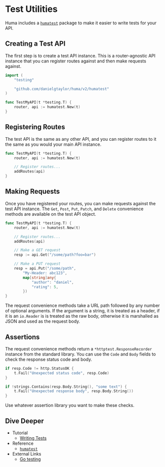 # Test Utilities

Huma includes a [`humatest`](https://pkg.go.dev/github.com/danielgtaylor/huma/v2/humatest) package to make it easier to write tests for your API.

## Creating a Test API

The first step is to create a test API instance. This is a router-agnostic API instance that you can register routes against and then make requests against.

```go title="code.go"
import (
	"testing"

	"github.com/danielgtaylor/huma/v2/humatest"
)

func TestMyAPI(t *testing.T) {
	router, api := humatest.New(t)
}
```

## Registering Routes

The test API is the same as any other API, and you can register routes to it the same as you would your main API instance.

```go title="code.go" hl_lines="4-5"
func TestMyAPI(t *testing.T) {
	router, api := humatest.New(t)

	// Register routes...
	addRoutes(api)
}
```

## Making Requests

Once you have registered your routes, you can make requests against the test API instance. The `Get`, `Post`, `Put`, `Patch`, and `Delete` convenience methods are available on the test API object.

```go title="code.go" hl_lines="7-8 10-16"
func TestMyAPI(t *testing.T) {
	router, api := humatest.New(t)

	// Register routes...
	addRoutes(api)

	// Make a GET request
	resp := api.Get("/some/path?foo=bar")

	// Make a PUT request
	resp = api.Put("/some/path",
		"My-Header: abc123",
		map[string]any{
			"author": "daniel",
			"rating": 5,
		})
}
```

The request convenience methods take a URL path followed by any number of optional arguments. If the argument is a string, it is treated as a header, if it is an `io.Reader` is is treated as the raw body, otherwise it is marshalled as JSON and used as the request body.

## Assertions

The request convenience methods return a `*httptest.ResponseRecorder` instance from the standard library. You can use the `Code` and `Body` fields to check the response status code and body.

```go title="code.go"
if resp.Code != http.StatusOK {
	t.Fail("Unexpected status code", resp.Code)
}

if !strings.Contains(resp.Body.String(), "some text") {
	t.Fail("Unexpected response body", resp.Body.String())
}
```

Use whatever assertion library you want to make these checks.

## Dive Deeper

-   Tutorial
    -   [Writing Tests](../tutorial/writing-tests.md)
-   Reference
    -   [`humatest`](https://pkg.go.dev/github.com/danielgtaylor/huma/v2/humatest)
-   External Links
    -   [Go testing](https://pkg.go.dev/testing)
